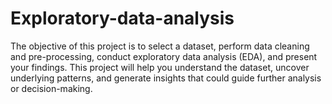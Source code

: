 # Exploratory-data-analysis
The objective of this project is to select a dataset, perform data cleaning and pre-processing, conduct exploratory data analysis (EDA), and present your findings. This project will help you understand the dataset, uncover underlying patterns, and generate insights that could guide further analysis or decision-making.
